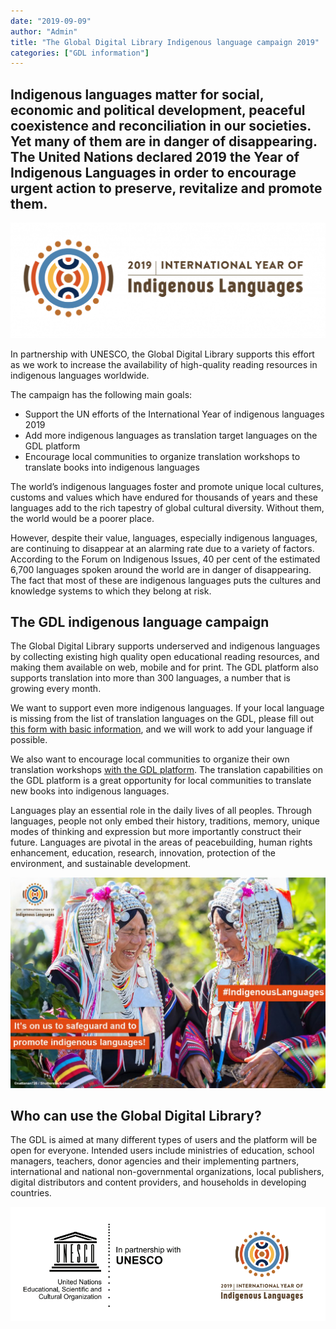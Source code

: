 ```yaml
---
date: "2019-09-09"
author: "Admin"
title: "The Global Digital Library Indigenous language campaign 2019"
categories: ["GDL information"]
---
```


## Indigenous languages matter for social, economic and political development, peaceful coexistence and reconciliation in our societies. Yet many of them are in danger of disappearing. The United Nations declared 2019 the Year of Indigenous Languages in order to encourage urgent action to preserve, revitalize and promote them.

![](./image/20190909-img1.png)

In partnership with UNESCO, the Global Digital Library supports this effort as we work to increase the availability of high-quality reading resources in indigenous languages worldwide.

The campaign has the following main goals:

- Support the UN efforts of the International Year of indigenous languages 2019
- Add more indigenous languages as translation target languages on the GDL platform
- Encourage local communities to organize translation workshops to translate books into indigenous languages

The world’s indigenous languages foster and promote unique local cultures, customs and values which have endured for thousands of years and these languages add to the rich tapestry of global cultural diversity. Without them, the world would be a poorer place.

However, despite their value, languages, especially indigenous languages, are continuing to disappear at an alarming rate due to a variety of factors. According to the Forum on Indigenous Issues, 40 per cent of the estimated 6,700 languages spoken around the world are in danger of disappearing. The fact that most of these are indigenous languages puts the cultures and knowledge systems to which they belong at risk.

## The GDL indigenous language campaign

The Global Digital Library supports underserved and indigenous languages by collecting existing high quality open educational reading resources, and making them available on web, mobile and for print. The GDL platform also supports translation into more than 300 languages, a number that is growing every month.

We want to support even more indigenous languages. If your local language is missing from the list of translation languages on the GDL, please fill out [this form with basic information](https://forms.gle/Vyn8SgdJHGWsjmE46), and we will work to add your language if possible.

We also want to encourage local communities to organize their own translation workshops [with the GDL platform](https://home.digitallibrary.io/translation-startup/). The translation capabilities on the GDL platform is a great opportunity for local communities to translate new books into indigenous languages.

Languages play an essential role in the daily lives of all peoples. Through languages, people not only embed their history, traditions, memory, unique modes of thinking and expression but more importantly construct their future. Languages are pivotal in the areas of peacebuilding, human rights enhancement, education, research, innovation, protection of the environment, and sustainable development.

![](./image/20190909-img2.jpg)

## Who can use the Global Digital Library?

The GDL is aimed at many different types of users and the platform will be open for everyone. Intended users include ministries of education, school managers, teachers, donor agencies and their implementing partners, international and national non-governmental organizations, local publishers, digital distributors and content providers, and households in developing countries.

![](./image/20190909-img3.png)
